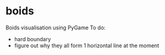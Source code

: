 # boids
Boids visualisation using PyGame
To do:
* hard boundary
* figure out why they all form 1 horizontal line at the moment